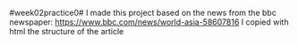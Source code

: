 #week02practice0#
I made this project based on the news from the bbc newspaper: https://www.bbc.com/news/world-asia-58607816
I copied with html the structure of the article
